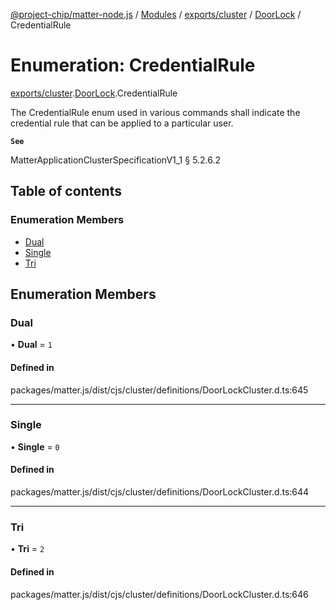 [@project-chip/matter-node.js](../README.md) / [Modules](../modules.md) / [exports/cluster](../modules/exports_cluster.md) / [DoorLock](../modules/exports_cluster.DoorLock.md) / CredentialRule

# Enumeration: CredentialRule

[exports/cluster](../modules/exports_cluster.md).[DoorLock](../modules/exports_cluster.DoorLock.md).CredentialRule

The CredentialRule enum used in various commands shall indicate the credential rule that can be applied to a
particular user.

**`See`**

MatterApplicationClusterSpecificationV1_1 § 5.2.6.2

## Table of contents

### Enumeration Members

- [Dual](exports_cluster.DoorLock.CredentialRule.md#dual)
- [Single](exports_cluster.DoorLock.CredentialRule.md#single)
- [Tri](exports_cluster.DoorLock.CredentialRule.md#tri)

## Enumeration Members

### Dual

• **Dual** = ``1``

#### Defined in

packages/matter.js/dist/cjs/cluster/definitions/DoorLockCluster.d.ts:645

___

### Single

• **Single** = ``0``

#### Defined in

packages/matter.js/dist/cjs/cluster/definitions/DoorLockCluster.d.ts:644

___

### Tri

• **Tri** = ``2``

#### Defined in

packages/matter.js/dist/cjs/cluster/definitions/DoorLockCluster.d.ts:646
